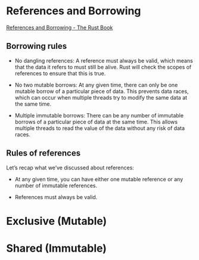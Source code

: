 # References and Borrowing

[References and Borrowing - The Rust Book](https://doc.rust-lang.org/book/ch04-02-references-and-borrowing.html)

## Borrowing rules

- No dangling references: A reference must always be valid, which means that the data it refers to must still be alive.
Rust will check the scopes of references to ensure that this is true.

- No two mutable borrows: At any given time, there can only be one mutable borrow of a particular piece of data.
This prevents data races, which can occur when multiple threads try to modify the same data at the same time.

- Multiple immutable borrows: There can be any number of immutable borrows of a particular piece of data at the same time.
This allows multiple threads to read the value of the data without any risk of data races.

## Rules of references

Let’s recap what we’ve discussed about references:

- At any given time, you can have either one mutable reference or any number of immutable references.

- References must always be valid.

# Exclusive (Mutable)

# Shared (Immutable)
